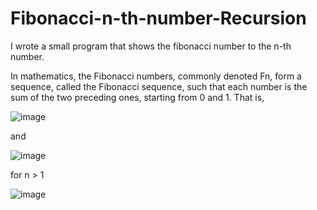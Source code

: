 # Fibonacci-n-th-number-Recursion
I wrote a small program that shows the fibonacci number to the n-th number.



In mathematics, the Fibonacci numbers, commonly denoted Fn, form a sequence, called the Fibonacci sequence, such that each number is the sum of the two preceding ones, starting from 0 and 1. That is,

![image](https://user-images.githubusercontent.com/73262708/111382077-ce5fa580-86a6-11eb-80e3-53a145a52dcf.png)

and

![image](https://user-images.githubusercontent.com/73262708/111382119-db7c9480-86a6-11eb-8ca2-85b675807868.png)

for n > 1


![image](https://user-images.githubusercontent.com/73262708/111382184-ef27fb00-86a6-11eb-9dcc-0dc2315be608.png)



